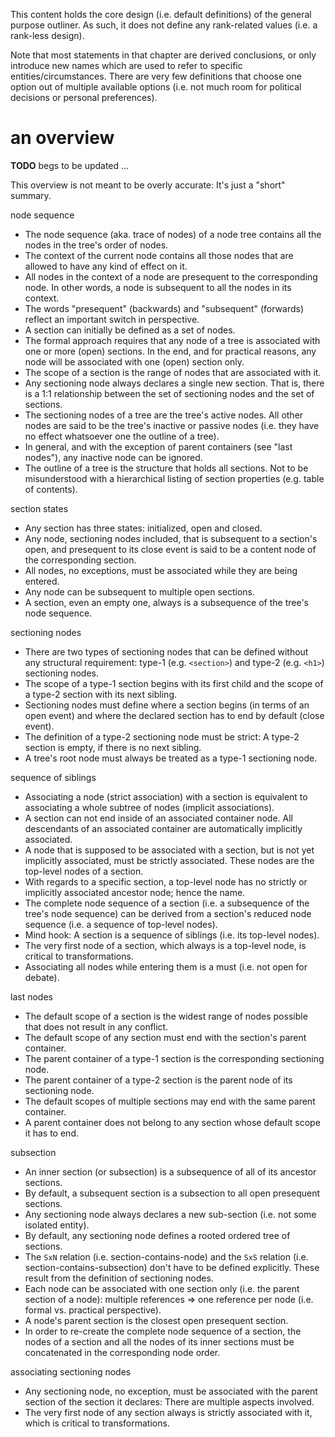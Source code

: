 
This content holds the core design (i.e. default definitions) of the general
purpose outliner. As such, it does not define any rank-related values (i.e.
a rank-less design).

Note that most statements in that chapter are derived conclusions, or only
introduce new names which are used to refer to specific entities/circumstances.
There are very few definitions that choose one option out of multiple available
options (i.e. not much room for political decisions or personal preferences).

<!-- ======================================================================= -->
# an overview

**TODO**
begs to be updated ...

This overview is not meant to be overly accurate: It's just a "short" summary.

node sequence

* The node sequence (aka. trace of nodes) of a node tree contains all the
  nodes in the tree's order of nodes.
* The context of the current node contains all those nodes that are allowed to
  have any kind of effect on it.
* All nodes in the context of a node are presequent to the corresponding node.
  In other words, a node is subsequent to all the nodes in its context.
* The words "presequent" (backwards) and "subsequent" (forwards) reflect an
  important switch in perspective.
* A section can initially be defined as a set of nodes.
* The formal approach requires that any node of a tree is associated with one
  or more (open) sections. In the end, and for practical reasons, any node will
  be associated with one (open) section only.
* The scope of a section is the range of nodes that are associated with it.
* Any sectioning node always declares a single new section. That is, there is a
  1:1 relationship between the set of sectioning nodes and the set of sections.
* The sectioning nodes of a tree are the tree's active nodes. All other nodes
  are said to be the tree's inactive or passive nodes (i.e. they have no effect
  whatsoever one the outline of a tree).
* In general, and with the exception of parent containers (see "last nodes"),
  any inactive node can be ignored.
* The outline of a tree is the structure that holds all sections. Not to
  be misunderstood with a hierarchical listing of section properties (e.g.
  table of contents).

section states

* Any section has three states: initialized, open and closed.
* Any node, sectioning nodes included, that is subsequent to a section's open,
  and presequent to its close event is said to be a content node of the
  corresponding section.
* All nodes, no exceptions, must be associated while they are being entered.
* Any node can be subsequent to multiple open sections.
* A section, even an empty one, always is a subsequence of the tree's node
  sequence.

sectioning nodes

* There are two types of sectioning nodes that can be defined without any
  structural requirement: type-1 (e.g. `<section>`) and type-2 (e.g. `<h1>`)
  sectioning nodes.
* The scope of a type-1 section begins with its first child and the scope of
  a type-2 section with its next sibling.
* Sectioning nodes must define where a section begins (in terms of an open
  event) and where the declared section has to end by default (close event).
* The definition of a type-2 sectioning node must be strict:
  A type-2 section is empty, if there is no next sibling.
* A tree's root node must always be treated as a type-1 sectioning node.

sequence of siblings

* Associating a node (strict association) with a section is equivalent to
  associating a whole subtree of nodes (implicit associations).
* A section can not end inside of an associated container node. All descendants
  of an associated container are automatically implicitly associated.
* A node that is supposed to be associated with a section, but is not yet
  implicitly associated, must be strictly associated. These nodes are the
  top-level nodes of a section.
* With regards to a specific section, a top-level node has no strictly or
  implicitly associated ancestor node; hence the name.
* The complete node sequence of a section (i.e. a subsequence of the tree's
  node sequence) can be derived from a section's reduced node sequence (i.e.
  a sequence of top-level nodes).
* Mind hook: A section is a sequence of siblings (i.e. its top-level nodes).
* The very first node of a section, which always is a top-level node, is
  critical to transformations.
* Associating all nodes while entering them is a must
  (i.e. not open for debate).

last nodes

* The default scope of a section is the widest range of nodes possible that does
  not result in any conflict.
* The default scope of any section must end with the section's parent container.
* The parent container of a type-1 section is the corresponding sectioning node.
* The parent container of a type-2 section is the parent node of its sectioning
  node.
* The default scopes of multiple sections may end with the same parent container.
* A parent container does not belong to any section whose default scope it has
  to end.

subsection

* An inner section (or subsection) is a subsequence of all of its ancestor
  sections.
* By default, a subsequent section is a subsection to all open presequent
  sections.
* Any sectioning node always declares a new sub-section
  (i.e. not some isolated entity).
* By default, any sectioning node defines a rooted ordered tree of sections.
* The `SxN` relation (i.e. section-contains-node) and the `SxS` relation (i.e.
  section-contains-subsection) don't have to be defined explicitly.
  These result from the definition of sectioning nodes.
* Each node can be associated with one section only (i.e. the parent section
  of a node): multiple references => one reference per node (i.e. formal vs.
  practical perspective).
* A node's parent section is the closest open presequent section.
* In order to re-create the complete node sequence of a section, the nodes
  of a section and all the nodes of its inner sections must be concatenated
  in the corresponding node order.

associating sectioning nodes

* Any sectioning node, no exception, must be associated with the parent
  section of the section it declares: There are multiple aspects involved.
* The very first node of any section always is strictly associated with it,
  which is critical to transformations.
